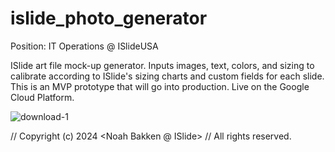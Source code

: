 # islide_photo_generator

Position: IT Operations @ ISlideUSA

ISlide art file mock-up generator. Inputs images, text, colors, and sizing to calibrate according to ISlide's sizing charts and custom fields for each slide. This is an MVP prototype that will go into production. Live on the Google Cloud Platform.






![download-1](https://github.com/user-attachments/assets/25cfc4d7-097b-48ce-8636-31a8a278fe75)

// Copyright (c) 2024 <Noah Bakken @ ISlide> // All rights reserved.
